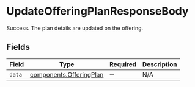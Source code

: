 # UpdateOfferingPlanResponseBody

Success. The plan details are updated on the offering.


## Fields

| Field                                                              | Type                                                               | Required                                                           | Description                                                        |
| ------------------------------------------------------------------ | ------------------------------------------------------------------ | ------------------------------------------------------------------ | ------------------------------------------------------------------ |
| `data`                                                             | [components.OfferingPlan](../../models/components/offeringplan.md) | :heavy_minus_sign:                                                 | N/A                                                                |